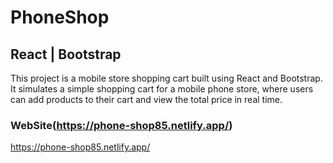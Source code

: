 # PhoneShop 
## React | Bootstrap

This project is a mobile store shopping cart built using React and Bootstrap. It simulates a simple shopping cart for a mobile phone store, where users can add products to their cart and view the total price in real time.

### WebSite(https://phone-shop85.netlify.app/)

https://phone-shop85.netlify.app/
